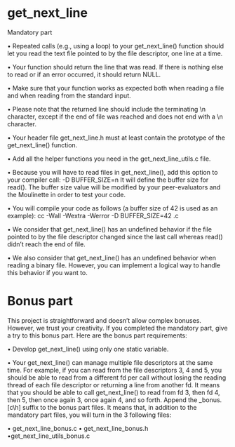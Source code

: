 # get_next_line

Mandatory part

• Repeated calls (e.g., using a loop) to your get_next_line() function should let
you read the text file pointed to by the file descriptor, one line at a time.

• Your function should return the line that was read.
If there is nothing else to read or if an error occurred, it should return NULL.

• Make sure that your function works as expected both when reading a file and when
reading from the standard input.

• Please note that the returned line should include the terminating \n character,
except if the end of file was reached and does not end with a \n character.

• Your header file get_next_line.h must at least contain the prototype of the
get_next_line() function.

• Add all the helper functions you need in the get_next_line_utils.c file.

• Because you will have to read files in get_next_line(), add this option to your
compiler call: -D BUFFER_SIZE=n
It will define the buffer size for read().
The buffer size value will be modified by your peer-evaluators and the Moulinette
in order to test your code.

• You will compile your code as follows (a buffer size of 42 is used as an example):
cc -Wall -Wextra -Werror -D BUFFER_SIZE=42 <files>.c

 • We consider that get_next_line() has an undefined behavior if the file pointed to
by the file descriptor changed since the last call whereas read() didn’t reach the
end of file.

 • We also consider that get_next_line() has an undefined behavior when reading
a binary file. However, you can implement a logical way to handle this behavior if
you want to.
  
# Bonus part
  
This project is straightforward and doesn’t allow complex bonuses. However, we trust
your creativity. If you completed the mandatory part, give a try to this bonus part.
Here are the bonus part requirements:

• Develop get_next_line() using only one static variable.

• Your get_next_line() can manage multiple file descriptors at the same time.
For example, if you can read from the file descriptors 3, 4 and 5, you should be
able to read from a different fd per call without losing the reading thread of each
file descriptor or returning a line from another fd.
It means that you should be able to call get_next_line() to read from fd 3, then
fd 4, then 5, then once again 3, once again 4, and so forth.
Append the _bonus.[c\h] suffix to the bonus part files.
It means that, in addition to the mandatory part files, you will turn in the 3 following
files:
  
• get_next_line_bonus.c
• get_next_line_bonus.h
•get_next_line_utils_bonus.c
